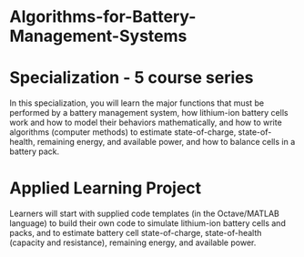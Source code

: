 # Algorithms-for-Battery-Management-Systems

# Specialization - 5 course series
In this specialization, you will learn the major functions that must be performed by a battery management system, how lithium-ion battery cells work and how to model their behaviors mathematically, and how to write algorithms (computer methods) to estimate state-of-charge, state-of-health, remaining energy, and available power, and how to balance cells in a battery pack. 

# Applied Learning Project

Learners will start with supplied code templates (in the Octave/MATLAB language) to build their own code to simulate lithium-ion battery cells and packs, and to estimate battery cell state-of-charge, state-of-health (capacity and resistance), remaining energy, and available power. 
